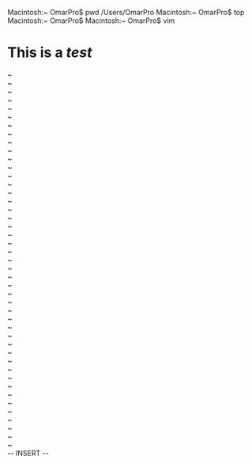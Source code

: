 Macintosh:~ OmarPro$ pwd
/Users/OmarPro
Macintosh:~ OmarPro$ top
Macintosh:~ OmarPro$ 
Macintosh:~ OmarPro$ vim














































# This is a *test*


~                                                                                                                                                         
~                                                                                                                                                         
~                                                                                                                                                         
~                                                                                                                                                         
~                                                                                                                                                         
~                                                                                                                                                         
~                                                                                                                                                         
~                                                                                                                                                         
~                                                                                                                                                         
~                                                                                                                                                         
~                                                                                                                                                         
~                                                                                                                                                         
~                                                                                                                                                         
~                                                                                                                                                         
~                                                                                                                                                         
~                                                                                                                                                         
~                                                                                                                                                         
~                                                                                                                                                         
~                                                                                                                                                         
~                                                                                                                                                         
~                                                                                                                                                         
~                                                                                                                                                         
~                                                                                                                                                         
~                                                                                                                                                         
~                                                                                                                                                         
~                                                                                                                                                         
~                                                                                                                                                         
~                                                                                                                                                         
~                                                                                                                                                         
~                                                                                                                                                         
~                                                                                                                                                         
~                                                                                                                                                         
~                                                                                                                                                         
~                                                                                                                                                         
~                                                                                                                                                         
~                                                                                                                                                         
~                                                                                                                                                         
~                                                                                                                                                         
~                                                                                                                                                         
~                                                                                                                                                         
~                                                                                                                                                         
~                                                                                                                                                         
~                                                                                                                                                         
~                                                                                                                                                         
~                                                                                                                                                         
-- INSERT --
